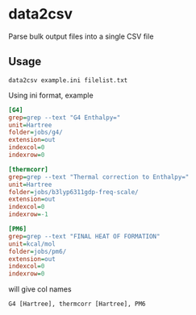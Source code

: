 # data2csv
Parse bulk output files into a single CSV file

## Usage

    data2csv example.ini filelist.txt

Using ini format, example

```ini
[G4]
grep=grep --text "G4 Enthalpy="
unit=Hartree
folder=jobs/g4/
extension=out
indexcol=0
indexrow=0

[thermcorr]
grep=grep --text "Thermal correction to Enthalpy="
unit=Hartree
folder=jobs/b3lyp6311gdp-freq-scale/
extension=out
indexcol=0
indexrow=-1

[PM6]
grep=grep --text "FINAL HEAT OF FORMATION"
unit=kcal/mol
folder=jobs/pm6/
extension=out
indexcol=0
indexrow=0
```

will give col names

    G4 [Hartree], thermcorr [Hartree], PM6


